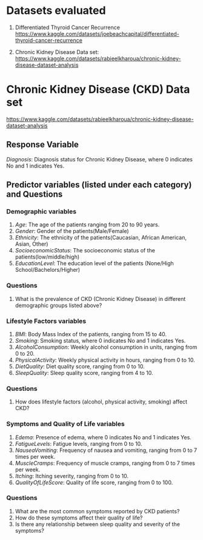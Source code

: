 # Datasets evaluated

1. Differentiated Thyroid Cancer Recurrence
https://www.kaggle.com/datasets/joebeachcapital/differentiated-thyroid-cancer-recurrence

2. Chronic Kidney Disease Data set: 
https://www.kaggle.com/datasets/rabieelkharoua/chronic-kidney-disease-dataset-analysis

# Chronic Kidney Disease (CKD) Data set 
https://www.kaggle.com/datasets/rabieelkharoua/chronic-kidney-disease-dataset-analysis

## Response Variable
*Diagnosis*: Diagnosis status for Chronic Kidney Disease, where 0 indicates No and 1 indicates Yes.

## Predictor variables (listed under each category) and Questions

### Demographic variables

1. *Age*: The age of the patients ranging from 20 to 90 years.
2. *Gender*: Gender of the patients(Male/Female)
3. *Ethnicity*: The ethnicity of the patients(Caucasian, African American, Asian, Other)
4. *SocioeconomicStatus*: The socioeconomic status of the patients(low/middle/high)
5. *EducationLevel*: The education level of the patients (None/High School/Bachelors/Higher)

### Questions

1. What is the prevalence of CKD (Chronic Kidney Disease) in different demographic groups listed above?

### Lifestyle Factors variables

1. *BMI*: Body Mass Index of the patients, ranging from 15 to 40.
2. *Smoking*: Smoking status, where 0 indicates No and 1 indicates Yes.
3. *AlcoholConsumption*: Weekly alcohol consumption in units, ranging from 0 to 20.
4. *PhysicalActivity*: Weekly physical activity in hours, ranging from 0 to 10.
5. *DietQuality*: Diet quality score, ranging from 0 to 10.
6. *SleepQuality*: Sleep quality score, ranging from 4 to 10.

### Questions

1. How does lifestyle factors (alcohol, physical activity, smoking) affect CKD?

### Symptoms and Quality of Life variables

1. *Edema*: Presence of edema, where 0 indicates No and 1 indicates Yes.
2. *FatigueLevels*: Fatigue levels, ranging from 0 to 10.
3. *NauseaVomiting*: Frequency of nausea and vomiting, ranging from 0 to 7 times per week.
4. *MuscleCramps*: Frequency of muscle cramps, ranging from 0 to 7 times per week.
5. *Itching*: Itching severity, ranging from 0 to 10.
6. *QualityOfLifeScore*: Quality of life score, ranging from 0 to 100.


### Questions

1. What are the most common symptoms reported by CKD patients?
2. How do these symptoms affect their quality of life?
3. Is there any relationship between sleep quality and severity of the symptoms?

